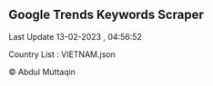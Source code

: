 

## Google Trends Keywords Scraper 
 
Last Update 13-02-2023 , 04:56:52

Country List :
VIETNAM.json



© Abdul Muttaqin 
